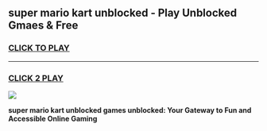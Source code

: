 
## super mario kart unblocked - Play Unblocked Gmaes & Free
<h3>
<a href="https://news.freeplayer.one?title=super_mario_kart_unblocked&ref=23F">CLICK TO PLAY</a></h3>
<hr>

<h3>
<a href="https://news.freeplayer.one?title=super_mario_kart_unblocked&ref=23F">CLICK 2 PLAY</a>
  
</h3>

<a href="https://news.freeplayer.one?title=super_mario_kart_unblocked&ref=23F/"><img src="https://clearcache.store/games.png"></a>


**super mario kart unblocked games unblocked: Your Gateway to Fun and Accessible Online Gaming**
